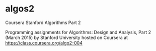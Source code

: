 # algos2
Coursera Stanford Algorithms Part 2

Programming assignments for Algorithms: Design and Analysis, Part 2 (March 2015) by Stanford University hosted on Coursera at https://class.coursera.org/algo2-004
